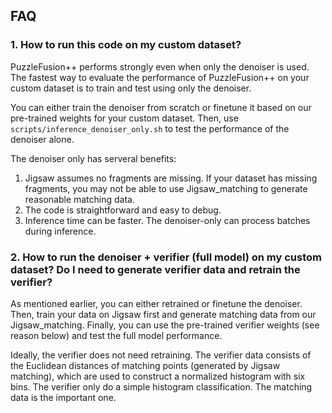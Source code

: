 ## FAQ

### 1. How to run this code on my custom dataset?

PuzzleFusion++ performs strongly even when only the denoiser is used. The fastest way to evaluate the performance of PuzzleFusion++ on your custom dataset is to train and test using only the denoiser.

You can either train the denoiser from scratch or finetune it based on our pre-trained weights for your custom dataset. Then, use `scripts/inference_denoiser_only.sh` to test the performance of the denoiser alone.

The denoiser only has serveral benefits:
1. Jigsaw assumes no fragments are missing. If your dataset has missing fragments, you may not be able to use Jigsaw_matching to generate reasonable matching data.
2. The code is straightforward and easy to debug.
3. Inference time can be faster. The denoiser-only can process batches during inference.

### 2. How to run the denoiser + verifier (full model) on my custom dataset? Do I need to generate verifier data and retrain the verifier?

As mentioned earlier, you can either retrained or finetune the denoiser. Then, train your data on Jigsaw first and generate matching data from our Jigsaw_matching. Finally, you can use the pre-trained verifier weights (see reason below) and test the full model performance.

Ideally, the verifier does not need retraining. The verifier data consists of the Euclidean distances of matching points (generated by Jigsaw matching), which are used to construct a normalized histogram with six bins. The verifier only do a simple histogram classification. The matching data is the important one.
